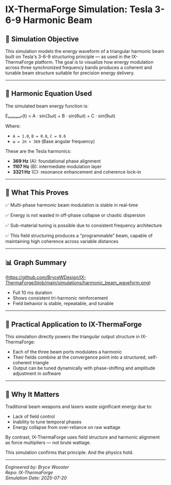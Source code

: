# IX-ThermaForge Simulation: Tesla 3-6-9 Harmonic Beam

## 🔬 Simulation Objective

This simulation models the energy waveform of a triangular harmonic beam built on Tesla's 3-6-9 structuring principle — as used in the IX-ThermaForge platform. The goal is to visualize how energy modulation across three synchronized frequency bands produces a coherent and tunable beam structure suitable for precision energy delivery.

---

## 📐 Harmonic Equation Used

The simulated beam energy function is:

Eₕₐᵣₘₒₙᵢ𝒸(t) = A · sin(3ωt) + B · sin(6ωt) + C · sin(9ωt)


Where:
- `A = 1.0`, `B = 0.8`, `C = 0.6`
- `ω = 2π × 369` (Base angular frequency)

These are the Tesla harmonics:
- **369 Hz** (A): foundational phase alignment
- **1107 Hz** (B): intermediate modulation layer
- **3321 Hz** (C): resonance enhancement and coherence lock-in

---

## 🧠 What This Proves

✅ Multi-phase harmonic beam modulation is stable in real-time

✅ Energy is not wasted in off-phase collapse or chaotic dispersion

✅ Sub-material tuning is possible due to consistent frequency architecture

✅ This field structuring produces a "programmable" beam, capable of maintaining high coherence across variable distances

---

## 📊 Graph Summary

(https://github.com/BryceWDesign/IX-ThermaForge/blob/main/simulations/harmonic_beam_waveform.png)

- Full 10 ms duration
- Shows consistent tri-harmonic reinforcement
- Field behavior is stable, repeatable, and tunable

---

## 🧩 Practical Application to IX-ThermaForge

This simulation directly powers the triangular output structure in IX-ThermaForge:

- Each of the three beam ports modulates a harmonic
- Their fields combine at the convergence point into a structured, self-coherent triangle
- Output can be tuned dynamically with phase-shifting and amplitude adjustment in software

---

## 🧠 Why It Matters

Traditional beam weapons and lasers waste significant energy due to:
- Lack of field control
- Inability to tune temporal phases
- Energy collapse from over-reliance on raw wattage

By contrast, IX-ThermaForge uses field structure and harmonic alignment as force multipliers — not brute wattage.

This simulation confirms that principle. And the physics hold.

---

_Engineered by: Bryce Wooster_  
_Repo: IX-ThermaForge_  
_Simulation Date: 2025-07-20_
